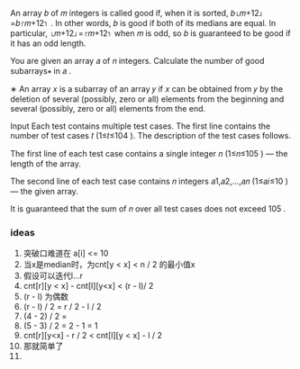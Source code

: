 An array 𝑏
 of 𝑚
 integers is called good if, when it is sorted, 𝑏⌊𝑚+12⌋=𝑏⌈𝑚+12⌉
. In other words, 𝑏
 is good if both of its medians are equal. In particular, ⌊𝑚+12⌋=⌈𝑚+12⌉
 when 𝑚
 is odd, so 𝑏
 is guaranteed to be good if it has an odd length.

You are given an array 𝑎
 of 𝑛
 integers. Calculate the number of good subarrays∗
 in 𝑎
.

∗
An array 𝑥
 is a subarray of an array 𝑦
 if 𝑥
 can be obtained from 𝑦
 by the deletion of several (possibly, zero or all) elements from the beginning and several (possibly, zero or all) elements from the end.

Input
Each test contains multiple test cases. The first line contains the number of test cases 𝑡
 (1≤𝑡≤104
). The description of the test cases follows.

The first line of each test case contains a single integer 𝑛
 (1≤𝑛≤105
) — the length of the array.

The second line of each test case contains 𝑛
 integers 𝑎1,𝑎2,…,𝑎𝑛
 (1≤𝑎𝑖≤10
) — the given array.

It is guaranteed that the sum of 𝑛
 over all test cases does not exceed 105
.

### ideas
1. 突破口难道在 a[i] <= 10
2. 当x是median时，为cnt[y < x] < n / 2 的最小值x
3. 假设可以迭代l...r
4. cnt[r][y < x] - cnt[l][y<x] < (r - l)/ 2
5. (r - l) 为偶数
6. (r - l) / 2 = r / 2 - l / 2
7. (4 - 2) / 2 = 
8. (5 - 3) / 2 = 2 - 1 = 1
9. cnt[r][y<x] - r / 2 < cnt[l][y < x] - l / 2
10. 那就简单了
11. 